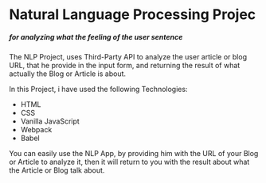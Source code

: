 # Natural Language Processing Projec
##### for analyzing what the feeling of the user sentence


The NLP Project, uses Third-Party API to analyze the user article or blog URL,
that he provide in the input form, and returning the result of what actually the Blog or Article 
is about.


In this Project, i have used the following Technologies:

- HTML
- CSS
- Vanilla JavaScript
- Webpack
- Babel


You can easily use the NLP App, by providing him with the URL of your Blog or Article to analyze it,
then it will return to you with the result about what the Article or Blog talk about.

